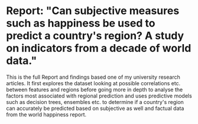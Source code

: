 # Report: "Can subjective measures such as happiness be used to predict a country's region? A study on indicators from a decade of world data."
This is the full Report and findings based one of my university research articles. 
It first explores the dataset looking at possible correlations etc. between features and regions before going more in depth to analyse the factors most associated with regional prediction and uses predictive models such as decision trees, ensembles etc. to determine if a country's region can accurately be predicted based on subjective as well and factual data from the world happiness report.
